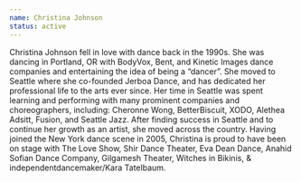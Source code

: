 ```yaml
---
name: Christina Johnson
status: active
---
```

Christina Johnson fell in love with dance back in the 1990s.  She was dancing in Portland, OR with BodyVox, Bent, and Kinetic Images dance companies and entertaining the idea of being a “dancer”.  She moved to Seattle where she co-founded Jerboa Dance, and has dedicated her professional life to the arts ever since.  Her time in Seattle was spent learning and performing with many prominent companies and choreographers, including: Cheronne Wong, BetterBiscuit, XODO, Alethea Adsitt, Fusion, and Seattle Jazz. After finding success in Seattle and to continue her growth as an artist, she moved across the country. Having joined the New York dance scene in 2005, Christina is proud to have been on stage with The Love Show, Shir Dance Theater, Eva Dean Dance, Anahid Sofian Dance Company, Gilgamesh Theater, Witches in Bikinis, & independentdancemaker/Kara Tatelbaum.